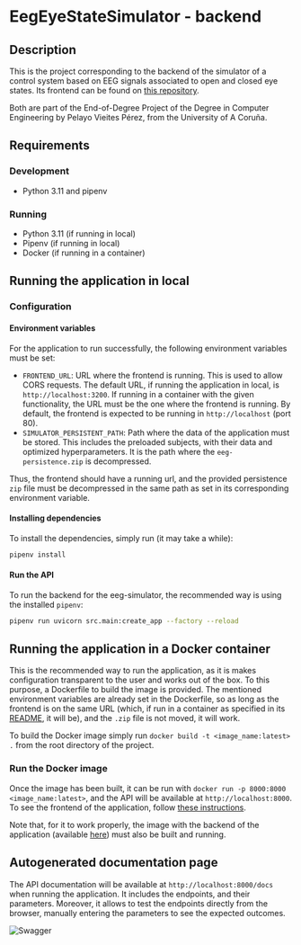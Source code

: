 # EegEyeStateSimulator - backend
## Description
This is the project corresponding to the backend of the simulator of a control system based on EEG
signals associated to open and closed eye states. Its frontend can be found on [this 
repository](https://github.com/pevipe/eeg-eye-state-simulator-frontend).

Both are part of the End-of-Degree Project of the Degree in Computer Engineering by Pelayo Vieites
Pérez, from the University of A Coruña. 


## Requirements
### Development
- Python 3.11 and pipenv

### Running
- Python 3.11 (if running in local)
- Pipenv (if running in local)
- Docker (if running in a container)

## Running the application in local
### Configuration
#### Environment variables
For the application to run successfully, the following environment variables must be set:
- `FRONTEND_URL`: URL where the frontend is running. This is used to allow CORS requests.
The default URL, if running the application in local, is `http://localhost:3200`. If running
in a container with the given functionality, the URL must be the one where the frontend is
running. By default, the frontend is expected to be running in `http://localhost` (port 80).
- `SIMULATOR_PERSISTENT_PATH`: Path where the data of the application must be stored. This 
includes the preloaded subjects, with their data and optimized hyperparameters. It is the
path where the `eeg-persistence.zip` is decompressed.

Thus, the frontend should have a running url, and the provided persistence `zip` file must
be decompressed in the same path as set in its corresponding environment variable.

#### Installing dependencies
To install the dependencies, simply run (it may take a while):
```bash
pipenv install
```

#### Run the API
To run the backend for the eeg-simulator, the recommended way is using the installed
`pipenv`:
```bash
pipenv run uvicorn src.main:create_app --factory --reload
```

## Running the application in a Docker container
This is the recommended way to run the application, as it is makes configuration transparent
to the user and works out of the box. To this purpose, a Dockerfile to build the image is provided.
The mentioned environment variables are already set in the Dockerfile, so as long as the frontend
is on the same URL (which, if run in a container as specified in its 
[README](https://github.com/pevipe/TFG_frontend/blob/main/README.md#run-the-project), it will be),
and the `.zip` file is not moved, it will work.

To build the Docker image simply run `docker build -t <image_name:latest> .` from the root 
directory of the project.

### Run the Docker image
Once the image has been built, it can be run with `docker run -p 8000:8000 <image_name:latest>`,
and the API will be available at `http://localhost:8000`. To see the frontend of the application, 
follow [these instructions](https://github.com/pevipe/TFG_frontend/blob/main/README.md#run-the-project).

Note that, for it to work properly, the image with the backend of the application (available 
[here](https://github.com/pevipe/eeg-eye-state-simulator-backend)) must also be built and running.

## Autogenerated documentation page
The API documentation will be available at `http://localhost:8000/docs` when running the application.
It includes the endpoints, and their parameters. Moreover, it allows to test the endpoints directly
from the browser, manually entering the parameters to see the expected outcomes.

![Swagger](https://github.com/user-attachments/assets/5aac97cb-933d-4a03-b045-d4ab18763959)

